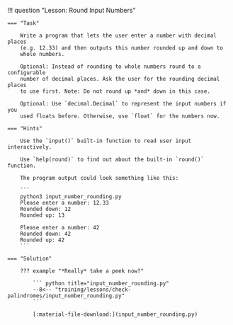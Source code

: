 !!! question "Lesson: Round Input Numbers"

    === "Task"

        Write a program that lets the user enter a number with decimal places
        (e.g. 12.33) and then outputs this number rounded up and down to 
        whole numbers.

        Optional: Instead of rounding to whole numbers round to a configurable
        number of decimal places. Ask the user for the rounding decimal places
        to use first. Note: Do not round up *and* down in this case.

        Optional: Use `decimal.Decimal` to represent the input numbers if you
        used floats before. Otherwise, use `float` for the numbers now.

    === "Hints"

        Use the `input()` built-in function to read user input interactively.

        Use `help(round)` to find out about the built-in `round()` function.

        The program output could look something like this:

        ```
        python3 input_number_rounding.py
        Please enter a number: 12.33
        Rounded down: 12
        Rounded up: 13
        
        Please enter a number: 42
        Rounded down: 42 
        Rounded up: 42
        ```

    === "Solution"

        ??? example "*Really* take a peek now?"

            ``` python title="input_number_rounding.py"
            --8<-- "training/lessons/check-palindromes/input_number_rounding.py"
            ```

            [:material-file-download:](input_number_rounding.py)

